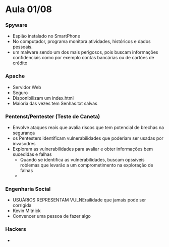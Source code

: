 # Aula 01/08

### Spyware
- Espião instalado no SmartPhone
- No computador, programa monitora atividades, históricos e dados pessoais.
- um malware sendo um dos mais perigosos, pois buscam informações confidenciais como por exemplo contas bancárias ou de cartões de crédito

### Apache 
- Servidor Web
- Seguro
- Disponibilizam um index.html
- Maioria das vezes tem Senhas.txt salvas


### Pentenst/Pentester (Teste de Caneta)
- Envolve ataques reais que avalia riscos que tem potencial de brechas na segurança
- os Pentesters identificam vulnerabilidades que poderiam ser usadas por invasodres
- Exploram as vulnerabilidades para avaliar e obter informações bem sucedidas e falhas
  - Quando se identifica as vulnerabilidades, buscam opssíveis roblemas que levarão a um comprometimento na exploração de falhas
  -    

### Engenharia Social
- USUÁRIOS REPRESENTAM VULNErailidade que jamais pode ser corrigida
- Kevin Mitnick
- Convencer uma pessoa de fazer algo


### Hackers
- 
